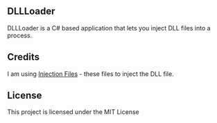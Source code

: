 ﻿## DLLLoader

DLLLoader is a C# based application that lets you inject DLL files into a process.

## Credits

I am using [Injection Files](https://www.unknowncheats.me/forum/c-/213037-x86-manual-map-injection.html) - these files to inject the DLL file.

## License

This project is licensed under the MIT License